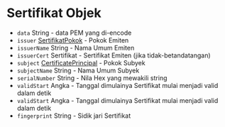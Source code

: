 # Sertifikat Objek

* `data` String - data PEM yang di-encode
* `issuer` [SertifikatPokok](certificate-principal.md) - Pokok Emiten
* `issuerName` String - Nama Umum Emiten
* `issuerCert` Sertifikat - Sertifikat Emiten (jika tidak-betandatangan)
* `subject` [CertificatePrincipal](certificate-principal.md) - Pokok Subyek
* `subjectName` String - Nama Umum Subyek
* `serialNumber` String - Nila Hex yang mewakili string
* `validStart` Angka - Tanggal dimulainya Sertifikat mulai menjadi valid dalam detik
* `validStart` Angka - Tanggal dimulainya Sertifikat mulai menjadi valid dalam detik
* `fingerprint` String - Sidik jari Sertifikat
